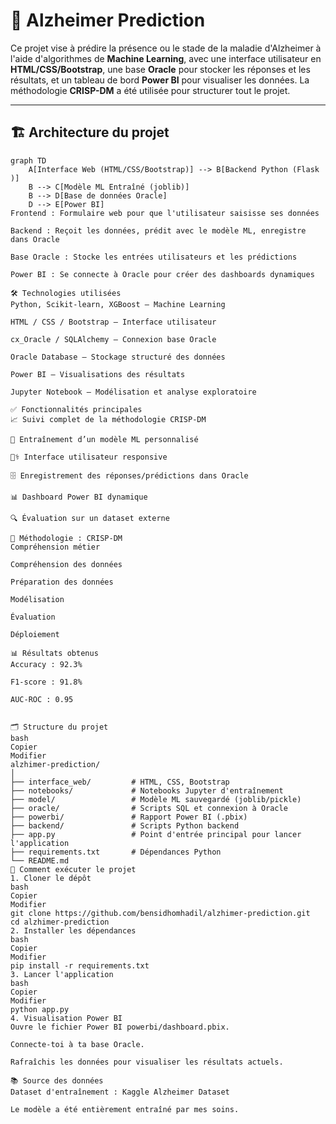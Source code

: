 # 🧠 Alzheimer Prediction

Ce projet vise à prédire la présence ou le stade de la maladie d'Alzheimer à l'aide d'algorithmes de **Machine Learning**, avec une interface utilisateur en **HTML/CSS/Bootstrap**, une base **Oracle** pour stocker les réponses et les résultats, et un tableau de bord **Power BI** pour visualiser les données. La méthodologie **CRISP-DM** a été utilisée pour structurer tout le projet.

---

## 🏗️ Architecture du projet

```mermaid
graph TD
    A[Interface Web (HTML/CSS/Bootstrap)] --> B[Backend Python (Flask )]
    B --> C[Modèle ML Entraîné (joblib)]
    B --> D[Base de données Oracle]
    D --> E[Power BI]
Frontend : Formulaire web pour que l'utilisateur saisisse ses données

Backend : Reçoit les données, prédit avec le modèle ML, enregistre dans Oracle

Base Oracle : Stocke les entrées utilisateurs et les prédictions

Power BI : Se connecte à Oracle pour créer des dashboards dynamiques

🛠️ Technologies utilisées
Python, Scikit-learn, XGBoost – Machine Learning

HTML / CSS / Bootstrap – Interface utilisateur

cx_Oracle / SQLAlchemy – Connexion base Oracle

Oracle Database – Stockage structuré des données

Power BI – Visualisations des résultats

Jupyter Notebook – Modélisation et analyse exploratoire

✅ Fonctionnalités principales
📈 Suivi complet de la méthodologie CRISP-DM

🧠 Entraînement d’un modèle ML personnalisé

👨‍⚕️ Interface utilisateur responsive

🗄️ Enregistrement des réponses/prédictions dans Oracle

📊 Dashboard Power BI dynamique

🔍 Évaluation sur un dataset externe

🔄 Méthodologie : CRISP-DM
Compréhension métier

Compréhension des données

Préparation des données

Modélisation

Évaluation

Déploiement

📊 Résultats obtenus
Accuracy : 92.3%

F1-score : 91.8%

AUC-ROC : 0.95


🗂️ Structure du projet
bash
Copier
Modifier
alzhimer-prediction/
│
├── interface_web/         # HTML, CSS, Bootstrap
├── notebooks/             # Notebooks Jupyter d'entraînement
├── model/                 # Modèle ML sauvegardé (joblib/pickle)
├── oracle/                # Scripts SQL et connexion à Oracle
├── powerbi/               # Rapport Power BI (.pbix)
├── backend/               # Scripts Python backend
├── app.py                 # Point d'entrée principal pour lancer l'application
├── requirements.txt       # Dépendances Python
└── README.md
🚀 Comment exécuter le projet
1. Cloner le dépôt
bash
Copier
Modifier
git clone https://github.com/bensidhomhadil/alzhimer-prediction.git
cd alzhimer-prediction
2. Installer les dépendances
bash
Copier
Modifier
pip install -r requirements.txt
3. Lancer l'application
bash
Copier
Modifier
python app.py
4. Visualisation Power BI
Ouvre le fichier Power BI powerbi/dashboard.pbix.

Connecte-toi à ta base Oracle.

Rafraîchis les données pour visualiser les résultats actuels.

📚 Source des données
Dataset d'entraînement : Kaggle Alzheimer Dataset

Le modèle a été entièrement entraîné par mes soins.

